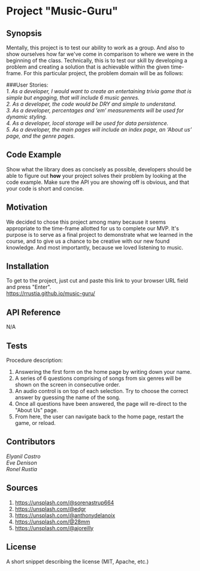 # Project "Music-Guru"

## Synopsis

Mentally, this project is to test our ability to work as a group. And also to show ourselves how far we've come in comparison to where we were in the beginning of the class. Technically, this is to test our skill by developing a problem and creating a solution that is achievable within the given time-frame.
For this particular project, the problem domain will be as follows:<br>

###User Stories:<br>
*1. As a developer, I would want to create an entertaining trivia game that is simple but engaging, that will include 6 music genres.<br>
2. As a developer, the code would be DRY and simple to understand.<br>
3. As a developer, percentages and ‘em’ measurements will be used for dynamic styling.<br>
4. As a developer,  local storage will be used for data persistence.<br>
5. As a developer, the main pages will include an index page, an ‘About us’ page, and the genre pages.*<br>

## Code Example

Show what the library does as concisely as possible, developers should be able to figure out **how** your project solves their problem by looking at the code example. Make sure the API you are showing off is obvious, and that your code is short and concise.

## Motivation

We decided to chose this project among many because it seems appropriate to the time-frame allotted for us to complete our MVP. It's purpose is to serve as a final project to demonstrate what we learned in the course, and to give us a chance to be creative with our new found knowledge. And most importantly, because we loved listening to music.

## Installation

To get to the project, just cut and paste this link to your browser URL field and press "Enter".<br>
https://rrustia.github.io/music-guru/

## API Reference

N/A

## Tests

Procedure description:<br>
1. Answering the first form on the home page by writing down your name.<br>
2. A series of 6 questions comprising of songs from six genres will be shown on the screen in consecutive order.<br>
3. An audio control is on top of each selection. Try to choose the correct answer by guessing the name of the song.<br>
4. Once all questions have been answered, the page will re-direct to the "About Us" page.<br>
5. From here, the user can navigate back to the home page, restart the game, or reload.<br>

## Contributors

*Elyanil Castro<br>
Eve Denison<br>
Ronel Rustia<br>*

## Sources

1. https://unsplash.com/@sorenastrup664<br>
2. https://unsplash.com/@edgr<br>
3. https://unsplash.com/@anthonydelanoix<br>
4. https://unsplash.com/@28mm<br>
5. https://unsplash.com/@ajoreilly<br>

## License

A short snippet describing the license (MIT, Apache, etc.)
